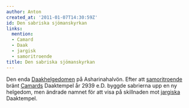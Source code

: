 ```yaml
---
author: Anton
created_at: '2011-01-07T14:30:59Z'
id: Den sabriska sjömanskyrkan
links:
  mention:
  - Camard
  - Daak
  - jargisk
  - samoritroende
title: Den sabriska sjömanskyrkan
---
```


Den enda [Daakhelgedomen] på Asharinahalvön. Efter att [samoritroende] bränt [Camards] Daaktempel år
2939 e.D. byggde sabrierna upp en ny helgedom, men ändrade namnet för att visa på skillnaden mot
[jargiska] Daaktempel.

  [Daakhelgedomen]: Daak
  [samoritroende]: samoritroende
  [Camards]: Camard
  [jargiska]: jargisk
